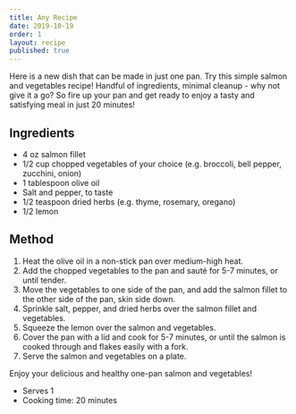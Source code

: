 ```yaml
---
title: Any Recipe
date: 2019-10-19
order: 1
layout: recipe
published: true
---
```

Here is a new dish that can be made in just one pan. Try this simple salmon and vegetables recipe! Handful of ingredients, minimal cleanup - why not give it a go? So fire up your pan and get ready to enjoy a tasty and satisfying meal in just 20 minutes!

## Ingredients

* 4 oz salmon fillet
* 1/2 cup chopped vegetables of your choice (e.g. broccoli, bell pepper, zucchini, onion)
* 1 tablespoon olive oil
* Salt and pepper, to taste
* 1/2 teaspoon dried herbs (e.g. thyme, rosemary, oregano)
* 1/2 lemon

## Method

1. Heat the olive oil in a non-stick pan over medium-high heat.
2. Add the chopped vegetables to the pan and sauté for 5-7 minutes, or until tender.
3. Move the vegetables to one side of the pan, and add the salmon fillet to the other side of the pan, skin side down.
4. Sprinkle salt, pepper, and dried herbs over the salmon fillet and vegetables.
5. Squeeze the lemon over the salmon and vegetables.
6. Cover the pan with a lid and cook for 5-7 minutes, or until the salmon is cooked through and flakes easily with a fork.
7. Serve the salmon and vegetables on a plate.

Enjoy your delicious and healthy one-pan salmon and vegetables!



* Serves 1
* Cooking time: 20 minutes